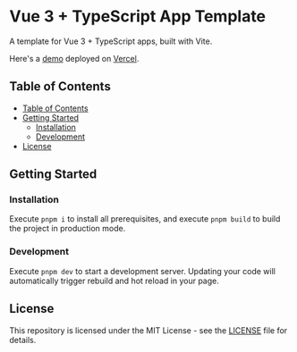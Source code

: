 # Vue 3 + TypeScript App Template

A template for Vue 3 + TypeScript apps, built with Vite.

Here's a [demo](https://vue-ts-app-template.vercel.app) deployed on [Vercel](https://vercel.com).

## Table of Contents

- [Table of Contents](#table-of-contents)
- [Getting Started](#getting-started)
  - [Installation](#installation)
  - [Development](#development)
- [License](#license)

## Getting Started

### Installation

Execute `pnpm i` to install all prerequisites, and execute `pnpm build` to build the project in production mode.

### Development

Execute `pnpm dev` to start a development server. Updating your code will automatically trigger rebuild and hot reload in your page.

## License

This repository is licensed under the MIT License - see the [LICENSE](./LICENSE) file for details.
